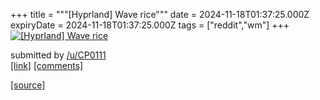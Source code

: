 +++
title = """[Hyprland] Wave rice"""
date = 2024-11-18T01:37:25.000Z
expiryDate = 2024-11-18T01:37:25.000Z
tags = ["reddit","wm"]
+++
[![[Hyprland] Wave rice](https://b.thumbs.redditmedia.com/L-ANiINnQft6JlfehYUhQTzydupHpRbHI8aRICJmaEw.jpg "[Hyprland] Wave rice")](https://www.reddit.com/r/unixporn/comments/1gtth1y/hyprland_wave_rice/)

submitted by [/u/CP0111](https://www.reddit.com/user/CP0111)  
[\[link\]](https://www.reddit.com/gallery/1gtth1y) [\[comments\]](https://www.reddit.com/r/unixporn/comments/1gtth1y/hyprland_wave_rice/)

[[source]](https://www.reddit.com/r/unixporn/comments/1gtth1y/hyprland_wave_rice/)
